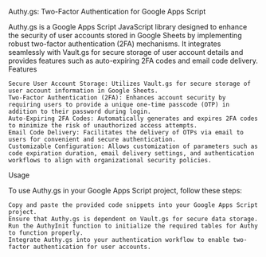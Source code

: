 Authy.gs: Two-Factor Authentication for Google Apps Script

Authy.gs is a Google Apps Script JavaScript library designed to enhance the security of user accounts stored in Google Sheets by implementing robust two-factor authentication (2FA) mechanisms. It integrates seamlessly with Vault.gs for secure storage of user account details and provides features such as auto-expiring 2FA codes and email code delivery.
Features

    Secure User Account Storage: Utilizes Vault.gs for secure storage of user account information in Google Sheets.
    Two-Factor Authentication (2FA): Enhances account security by requiring users to provide a unique one-time passcode (OTP) in addition to their password during login.
    Auto-Expiring 2FA Codes: Automatically generates and expires 2FA codes to minimize the risk of unauthorized access attempts.
    Email Code Delivery: Facilitates the delivery of OTPs via email to users for convenient and secure authentication.
    Customizable Configuration: Allows customization of parameters such as code expiration duration, email delivery settings, and authentication workflows to align with organizational security policies.

Usage

To use Authy.gs in your Google Apps Script project, follow these steps:

    Copy and paste the provided code snippets into your Google Apps Script project.
    Ensure that Authy.gs is dependent on Vault.gs for secure data storage.
    Run the AuthyInit function to initialize the required tables for Authy to function properly.
    Integrate Authy.gs into your authentication workflow to enable two-factor authentication for user accounts.
